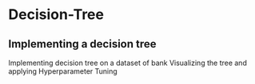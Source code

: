 # Decision-Tree

## Implementing a decision tree 
Implementing decision tree on a dataset of bank
Visualizing the tree and applying Hyperparameter Tuning
